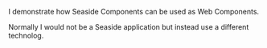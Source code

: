 I demonstrate how Seaside Components can be used as Web Components.

Normally I would not be a Seaside application but instead use a different technolog.